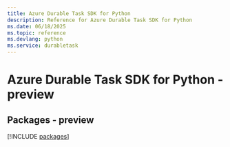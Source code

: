 ```yaml
---
title: Azure Durable Task SDK for Python
description: Reference for Azure Durable Task SDK for Python
ms.date: 06/18/2025
ms.topic: reference
ms.devlang: python
ms.service: durabletask
---
```

# Azure Durable Task SDK for Python - preview
## Packages - preview
[!INCLUDE [packages](durable-task-index.md)]